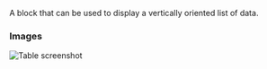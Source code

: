 A block that can be used to display a vertically oriented list of data.

### Images

![Table screenshot](https://gitlab.com/appsemble/appsemble/-/raw/0.18.22/config/assets/list.png)
